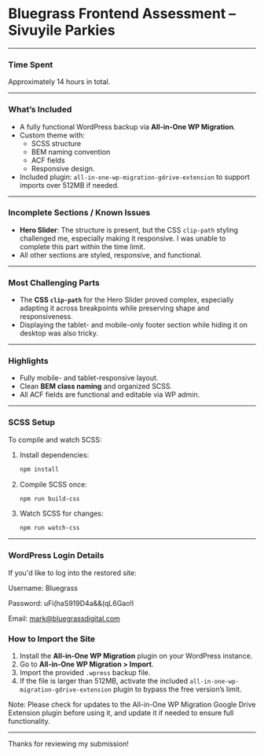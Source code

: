 # Bluegrass Frontend Assessment – Sivuyile Parkies

---

### Time Spent

Approximately 14 hours in total.

---

### What’s Included

- A fully functional WordPress backup via **All-in-One WP Migration**.
- Custom theme with:
  - SCSS structure
  - BEM naming convention
  - ACF fields
  - Responsive design.
- Included plugin: `all-in-one-wp-migration-gdrive-extension` to support imports over 512MB if needed.

---

### Incomplete Sections / Known Issues

- **Hero Slider**: The structure is present, but the CSS `clip-path` styling challenged me, especially making it responsive. I was unable to complete this part within the time limit.
- All other sections are styled, responsive, and functional.

---

### Most Challenging Parts

- The **CSS `clip-path`** for the Hero Slider proved complex, especially adapting it across breakpoints while preserving shape and responsiveness.
- Displaying the tablet- and mobile-only footer section while hiding it on desktop was also tricky.

---

### Highlights

- Fully mobile- and tablet-responsive layout.
- Clean **BEM class naming** and organized SCSS.
- All ACF fields are functional and editable via WP admin.

---

### SCSS Setup

To compile and watch SCSS:

1. Install dependencies:  
   ```bash
   npm install
   ```

2. Compile SCSS once:  
   ```bash
   npm run build-css
   ```

3. Watch SCSS for changes:  
   ```bash
   npm run watch-css
   ```

---

### WordPress Login Details
If you'd like to log into the restored site:

Username: Bluegrass

Password: uFi(haS919D4a&&(qL6Gao!l

Email: mark@bluegrassdigital.com

### How to Import the Site

1. Install the **All-in-One WP Migration** plugin on your WordPress instance.
2. Go to **All-in-One WP Migration > Import**.
3. Import the provided `.wpress` backup file.
4. If the file is larger than 512MB, activate the included `all-in-one-wp-migration-gdrive-extension` plugin to bypass the free version’s limit.

Note: Please check for updates to the All-in-One WP Migration Google Drive Extension plugin before using it, and update it if needed to ensure full functionality.

---

Thanks for reviewing my submission!